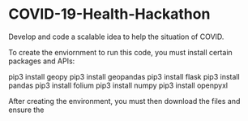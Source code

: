 # COVID-19-Health-Hackathon
Develop and code a scalable idea to help the situation of COVID.

To create the enviornment to run this code, you must install certain packages and APIs:

  pip3 install geopy
  pip3 install geopandas
  pip3 install flask
  pip3 install pandas
  pip3 install folium
  pip3 install numpy
  pip3 install openpyxl
  
After creating the environment, you must then download the files and ensure the  
